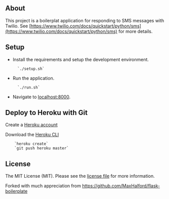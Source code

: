 ## About

This project is a boilerplat application for responding to SMS messages with Twilio. See [https://www.twilio.com/docs/quickstart/python/sms](https://www.twilio.com/docs/quickstart/python/sms) for more details.

## Setup

- Install the requirements and setup the development environment.

        `./setup.sh`

- Run the application.

        `./run.sh`

- Navigate to [localhost:8000](localhost:8000).


## Deploy to Heroku with Git

Create a [Heroku account](https://signup.heroku.com/)

Download the [Heroku CLI](https://devcenter.heroku.com/articles/heroku-cli)

        `heroku create`
        `git push heroku master`


## License

The MIT License (MIT). Please see the [license file](LICENSE) for more information.

Forked with much appreciation from https://github.com/MaxHalford/flask-boilerplate
